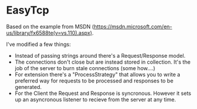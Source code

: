 # EasyTcp

Based on the example from MSDN (https://msdn.microsoft.com/en-us/library/fx6588te(v=vs.110).aspx).

I've modified a few things:
* Instead of passing strings around there's a Request/Response model.
* The connections don't close but are instead stored in collection. It's the job of the server to burn stale connections (some how....)
* For extension there's a "ProcessStrategy" that allows you to write a preferred way for requests to be processed and responses to be generated.
* For the Client the Request and Response is syncronous. However it sets up an asyncronous listener to recieve from the server at any time.
